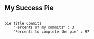 ## My Success Pie

```mermaid

pie title Commits
    "Percents of my commits" : 3
    "Percents to complete the pie" : 97
```